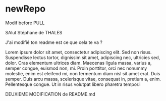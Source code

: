 # newRepo


Modif before PULL

SAlut Stéphane de THALES

J'ai modifié ton readme est ce que cela te va ?

Lorem ipsum dolor sit amet, consectetur adipiscing elit. Sed non risus. Suspendisse lectus tortor, dignissim sit amet,
adipiscing nec, ultricies sed, dolor. Cras elementum ultrices diam. Maecenas ligula massa, varius a, semper congue, euismod non, mi.
Proin porttitor, orci nec nonummy molestie, enim est eleifend mi, non fermentum diam nisl sit amet erat. Duis semper.
Duis arcu massa, scelerisque vitae, consequat in, pretium a, enim. Pellentesque congue. Ut in risus volutpat libero pharetra tempor.i


DEUXIEME MODIFICATION de README.md
